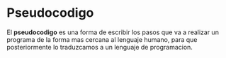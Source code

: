 # Pseudocodigo

El **pseudocodigo** es una forma de escribir los pasos que va a realizar un programa de la forma mas cercana al lenguaje humano, para que posteriormente lo traduzcamos a un lenguaje de programacion.